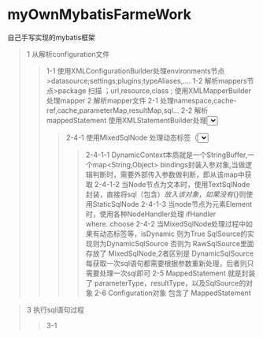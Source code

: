 # myOwnMybatisFarmeWork
自己手写实现的mybatis框架

>1 从解析configuration文件
>>1-1 使用XMLConfigurationBuilder处理environments节点>datasource;settings;plugins;typeAliases,....
>>1-2 解析mappers节点>package 扫描 ；url,resource,class ; 使用XMLMapperBuilder处理mapper
>2 解析mapper文件
>>2-1 处理namespace,cache-ref,cache,parameterMap,resultMap,sql...
>>2-2 解析mappedStatement 使用XMLStatementBuilder处理<select>等节点
>>2-3 解析parameterType,resultType,
>>2-4 处理SqlSource 使用XMLScriptBuilder 
>>>2-4-1 使用MixedSqlNode 处理动态标签（<select>下的children 都视为动态标签），用一个List封装各种SqlNode，并对外提供apply(DynamicContext)方法
>>>>2-4-1-1 DynamicContext本质就是一个StringBuffer,一个map<String,Object> bindings封装入参对象,当<if>做逻辑判断时，需要外部传入参数做判断，即从该map中获取
>>>>2-4-1-2 当Node节点为文本时，使用TextSqlNode封装，直接将sql（包含${}）放入该对象，如果没有${}则使用StaticSqlNode
>>>>2-4-1-3 当node节点为元素Element时，使用各种NodeHandler处理 ifHandler where..choose
>>>2-4-2 当MixedSqlNode处理过程中如果有动态标签等，isDynamic 则为True SqlSource的实现则为DynamicSqlSource 否则为 RawSqlSource里面存放了 MixedSqlNode,2者区别是 DynamicSqlSource 每获取一次sql语句都需要根据参数重新处理，后者则只需要处理一次sql即可
>>2-5 MappedStatement 就是封装了 parameterType，resultType，以及SqlSource的对象
>>2-6 Configuration对象 包含了 MappedStatement
  
>3 执行sql语句过程
>>3-1 
    
